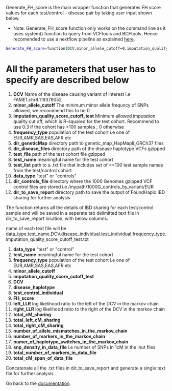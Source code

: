 Generate_FH_score is the main wrapper function that generates FH score values for each test/control - disease pair by taking user input shown below.

* Note: Generate_FH_score function only works on the command line as it uses system() function to query from VCFtools and BCFtools. Hence recomended to use a nextflow pipeline as explained [here](https://github.com/bahlolab/FoundHaplo/blob/main/Documentation/Parallel%20processing.md).

```bash
Generate_FH_score=function(DCV,minor_allele_cutoff=0,imputation_quality_score_cutoff_test=0,frequency_type,dir_geneticMap,dir_disease_files,test_file,test_name="test",test_list,data_type,dir_controls_file,dir_to_save_report)

```

# All the parameters that user has to specify are described below

1. **DCV** Name of the disease causing variant of interest i.e FAME1.chr8.119379052 
2. **minor_allele_cutoff** The minimum minor allele frequncy of SNPs allowed, we recommend this to be 0 
3. **imputation_quality_score_cutoff_test** Minimum allowed imputation quality cut off, which is R-squared for the test cohort. Recommend to use 0.3 if the cohort has >100 samples ; 0 otherwise 
4. **frequency_type** population of the test cohort i.e one of EUR,AMR,SAS,EAS,AFR etc 
5. **dir_geneticMap** directory path to genetic_map_HapMapII_GRCh37 files
6. **dir_disease_files** directory path of the disease haplotype VCFs gzipped
7. **test_file** path of the test cohort file gzipped
8. **test_name** meaningful name for the test cohort 
9. **test_list** path to a .txt file that includes set of <=100 test sample names from the test/control cohort 
10. **data_type** "test" or "controls"
11. **dir_controls_file** directory where the 1000 Genomes gzipped VCF control files are stored i.e /mypath/1000G_controls_by_variant/EUR
12. **dir_to_save_report** directory path to save the output of FoundHaplo IBD sharing for further analysis

The function returns all the details of IBD sharing for each test/control sample and will be saved in a seperate tab delimitted text file in dir_to_save_report location, with below columns:

name of each text file will be data_type.test_name.DCV.disease_individual.test_individual.frequency_type.imputation_quality_score_cutoff_test.txt

1. **data_type** "test" or "control" 
2. **test_name** meaningful name for the test cohort 
3. **frequency_type** population of the test cohort i.e one of EUR,AMR,SAS,EAS,AFR etc 
4. **minor_allele_cutoff**
5. **imputation_quality_score_cutoff_test**
6. **DCV** 
7. **disease_haplotype**
8. **test_control_individual**
9. **FH_score** 
10. **left_LLR** log likelihood ratio to the left of the DCV in the markov chain
11. **right_LLR** log likelihood ratio to the right of the DCV in the markov chain
12. **total_cM_sharing**
13. **total_left_cM_sharing**
14. **total_right_cM_sharing**
15. **number_of_allele_mismatches_in_the_markov_chain** 
16. **number_of_markers_in_the_markov_chain** 
17. **numer_of_haplotype_switches_in_the_markov_chain** 
18. **snp_density_in_data_file** i.e number of SNPs in 1cM in the inut files
19. **total_number_of_markers_in_data_file**
20. **total_cM_span_of_data_file**

Concatenate all the .txt files in dir_to_save_report and generate a single text file for further analysis

Go back to the [documentation](https://github.com/bahlolab/FoundHaplo/blob/main/Documentation/Guide%20to%20run%20FoundHaplo.md).


